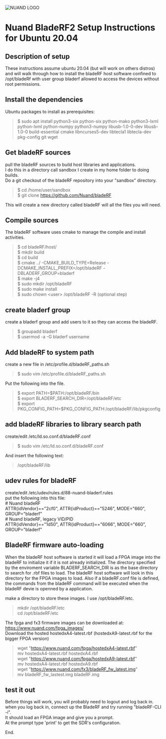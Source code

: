 ![NUAND LOGO](http://nuand.com/bladeRF-doc/libbladeRF/v2.2.1/logo.png)

# Nuand BladeRF2 Setup Instructions for Ubuntu 20.04 

## Description of setup
These instructions assume ubuntu 20.04 (but will work on others distros) and will walk through how to install the bladeRF host software confined to /opt/bladeRf with user group bladerf allowed to access the devices without root permissions.

## Install the dependencies
Ubuntu packages to install as prerequisites:   
> $ sudo apt install python3-six python-six python-mako python3-lxml python-lxml python-numpy python3-numpy libusb-1.0-0-dev libusb-1.0-0 build-essential cmake libncurses5-dev libtecla1 libtecla-dev pkg-config git wget

## Get bladeRF sources
pull the bladeRF sources to build host libraries and applications.     
I do this in a directory call sandbox I create in my home folder to doing builds.     
Do a git checkout of the bladeRF repository into your "sandbox" directory.     

> $ cd /home/user/sandbox    
> $ git clone https://github.com/Nuand/bladeRF  

This will create a new directory called bladeRF will all the files you will need.   

## Compile sources
The bladeRF software uses cmake to manage the compile and install activities.   

> $ cd bladeRF/host/  
> $ mkdir build   
> $ cd build   
> $ cmake ../ -CMAKE_BUILD_TYPE=Release -DCMAKE_INSTALL_PREFIX=/opt/bladeRF -DBLADERF_GROUP=bladerf   
> $ make -j4   
> $ sudo mkdir /opt/bladeRF   
> $ sudo make install  
> $ sudo chown \<user\> /opt/bladeRF -R (optional step)  
 
## create bladerf group
create a bladerf group and add users to it so they can access the bladeRF.

> $ groupadd bladerf   
> $ usermod -a -G bladerf username   
  
## Add bladeRF to system path  
create a new file in /etc/profile.d/bladeRF_paths.sh  
> $ sudo vim /etc/profile.d/bladeRF_paths.sh  

Put the following into the file.   
> $ export PATH=$PATH:/opt/bladeRF/bin   
> $ export BLADERF_SEARCH_DIR=/opt/bladeRF/etc   
> $ export PKG_CONFIG_PATH=$PKG_CONFIG_PATH:/opt/bladeRF/lib/pkgconfig   


## add bladeRF libraries to library search path
create/edit /etc/ld.so.conf.d/bladeRF.conf  
> $ sudo vim /etc/ld.so.conf.d/bladeRF.conf   

And insert the following text:  
> /opt/bladeRF/lib   

## udev rules for bladeRF
create/edit /etc/udev/rules.d/88-nuand-bladerf.rules    
put the following into this file:    
    # Nuand bladeRF   
    ATTR{idVendor}=="2cf0", ATTR{idProduct}=="5246", MODE="660", GROUP="bladerf"   
    # Nuand bladeRF, legacy VID/PID   
    ATTR{idVendor}=="1d50", ATTR{idProduct}=="6066", MODE="660", GROUP="bladerf"   


## BladeRF firmware auto-loading
When the bladeRF host software is started it will load a FPGA image into the bladeRF to initialize it if it is not already initialized.  The directory specified by the enviroment variable BLADERF_SEARCH_DIR is as the base directory to search for .rbf files to load.  The bladeRF host software will look in this directory for the FPGA images to load.   Also if a bladeRF.conf file is defined, the commands from the bladeRF command will be executed when the bladeRF devie is openned by a application.

make a directory to store these images.  I use /opt/bladeRF/etc.   
> mkdir /opt/bladeRF/etc   
> cd /opt/bladeRF/etc   

The fpga and fx3 firmware images can be downloaded at: https://www.nuand.com/fpga_images/   
Download the hosted hostedxA4-latest.rbf (hostedxA9-latest.rbf for the bigger FPGA version)   

> wget "https://www.nuand.com/fpga/hostedxA4-latest.rbf"   
> mv hostedxA4-latest.rbf hostedxA4.rbf   
> wget "https://www.nuand.com/fpga/hostedxA9-latest.rbf"   
> mv hostedxA4-latest.rbf hostedxA9.rbf   
> wget "https://www.nuand.com/fx3/bladeRF_fw_latest.img"   
> mv bladeRF_fw_lastest.img bladeRF.img   

## test it out
Before things will work, you will probably need to logout and log back in.   
when you log back in, connect up the BladeRF and try running "bladeRF-CLI -i".   
It should load an FPGA image and give you a prompt.   
At the prompt type 'print' to get the SDR's configuration.   


End.





